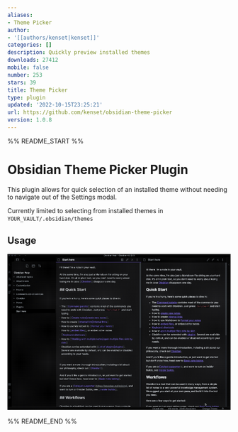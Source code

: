 ```yaml
---
aliases:
- Theme Picker
author:
- '[[authors/kenset|kenset]]'
categories: []
description: Quickly preview installed themes
downloads: 27412
mobile: false
number: 253
stars: 39
title: Theme Picker
type: plugin
updated: '2022-10-15T23:25:21'
url: https://github.com/kenset/obsidian-theme-picker
version: 1.0.8
---
```


%% README_START %%

# Obsidian Theme Picker Plugin

This plugin allows for quick selection of an installed theme without needing to navigate out of the Settings modal.

Currently limited to selecting from installed themes in `YOUR_VAULT/.obsidian/themes`

## Usage
![Plugin Usage GIF](https://raw.githubusercontent.com/kenset/obsidian-theme-picker/next/obsidian-theme-picker-usage.gif)


%% README_END %%
